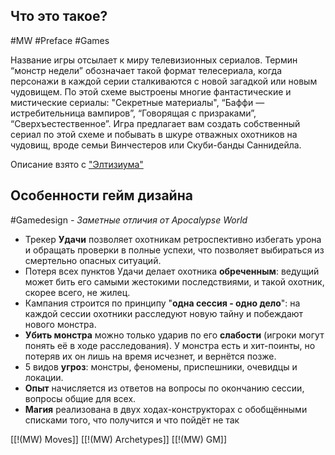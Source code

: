 ## **Что это такое?**

#MW #Preface #Games

Название игры отсылает к миру телевизионных сериалов. Термин “монстр недели” обозначает такой формат телесериала, когда персонажи в каждой серии сталкиваются с новой загадкой или новым чудовищем. По этой схеме выстроены многие фантастические и мистические сериалы: "Секретные материалы", “Баффи — истребительница вампиров”, “Говорящая с призраками”, “Сверхъестественное”. Игра предлагает вам создать собственный сериал по этой схеме и побывать в шкуре отважных охотников на чудовищ, вроде семьи Винчестеров или Скуби-банды Саннидейла.

Описание взято с ["Элтизиума"](https://vk.com/elysiumrpc)

## Особенности гейм дизайна
#Gamedesign *- Заметные отличия от Apocalypse World*

- Трекер **Удачи** позволяет охотникам ретроспективно избегать урона и обращать проверки в полные успехи, что позволяет выбираться из смертельно опасных ситуаций. 
- Потеря всех пунктов Удачи делает охотника **обреченным**: ведущий может бить его самыми жестокими последствиями, и такой охотник, скорее всего, не жилец. 
- Кампания строится по принципу "**одна сессия - одно дело**": на каждой сессии охотники расследуют новую тайну и побеждают нового монстра. 
- **Убить монстра** можно только ударив по его **слабости** (игроки могут понять её в ходе расследования). У монстра есть и хит-поинты, но потеряв их он лишь на время исчезнет, и вернётся позже.
- 5 видов **угроз**: монстры, феномены, приспешники, очевидцы и локации.
- **Опыт** начисляется из ответов на вопросы по окончанию сессии, вопросы общие для всех.
- **Магия** реализована в двух ходах-конструкторах с обобщёнными списками того, что получится и что пойдёт не так

[[!(MW) Moves]]
[[!(MW) Archetypes]]
[[!(MW) GM]]